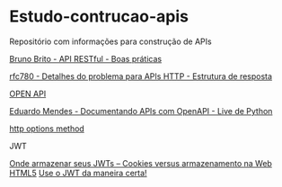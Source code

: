 # Estudo-contrucao-apis
Repositório com informações para construção de APIs


[Bruno Brito - API RESTful - Boas práticas](https://www.brunobrito.net.br/api-restful-boas-praticas/)

[rfc780 - Detalhes do problema para APIs HTTP - Estrutura de resposta](https://www.rfc-editor.org/rfc/rfc7807)

[OPEN API](https://www.openapis.org/)

[Eduardo Mendes - Documentando APIs com OpenAPI - Live de Python](https://www.youtube.com/watch?v=TfGHNBaK9a0)

[http options method](https://zacstewart.com/2012/04/14/http-options-method.html)

JWT

[Onde armazenar seus JWTs – Cookies versus armazenamento na Web HTML5](https://stormpath.com/blog/where-to-store-your-jwts-cookies-vs-html5-web-storage)
[Use o JWT da maneira certa!](https://stormpath.com/blog/jwt-the-right-way)
